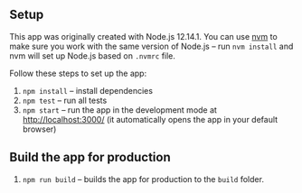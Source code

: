## Setup

This app was originally created with Node.js 12.14.1. You can use
[nvm](https://github.com/creationix/nvm) to make sure
you work with the same version of Node.js – run `nvm install`
and nvm will set up Node.js based on `.nvmrc` file.

Follow these steps to set up the app:

1. `npm install` – install dependencies
2. `npm test` – run all tests
3. `npm start` – run the app in the development mode at [http://localhost:3000/](http://localhost:3000/) (it automatically opens the app in your default browser)


## Build the app for production

1. `npm run build` – builds the app for production to the `build` folder.


